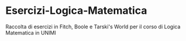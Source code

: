 # Esercizi-Logica-Matematica
Raccolta di esercizi in Fitch, Boole e Tarski's World per il corso di Logica Matematica in UNIMI
